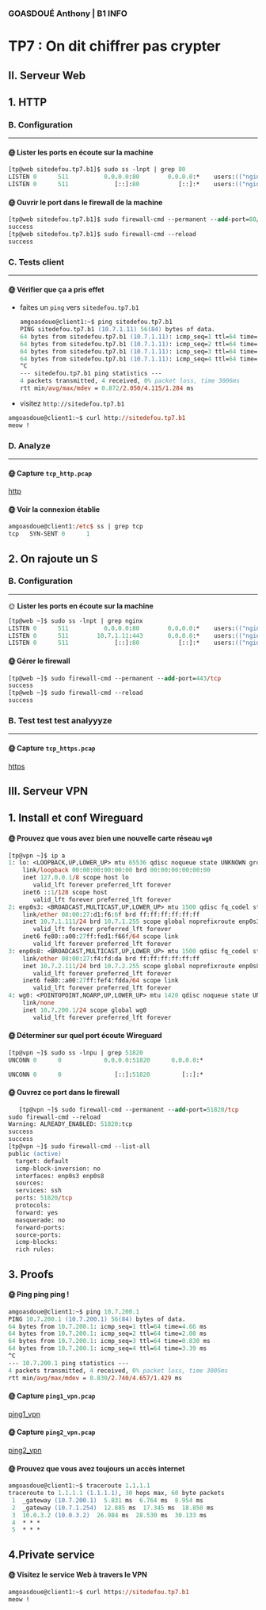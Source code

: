 ### GOASDOUÉ Anthony | B1 INFO

# TP7 : On dit chiffrer pas crypter

## II. Serveur Web

## 1. HTTP

### B. Configuration

---

#### 🌞 **Lister les ports en écoute sur la machine**

```ps
[tp@web sitedefou.tp7.b1]$ sudo ss -lnpt | grep 80
LISTEN 0      511          0.0.0.0:80        0.0.0.0:*    users:(("nginx",pid=11610,fd=6),("nginx",pid=11609,fd=6))
LISTEN 0      511             [::]:80           [::]:*    users:(("nginx",pid=11610,fd=7),("nginx",pid=11609,fd=7))
```

#### 🌞 **Ouvrir le port dans le firewall de la machine**

```ps
[tp@web sitedefou.tp7.b1]$ sudo firewall-cmd --permanent --add-port=80/tcp
success
[tp@web sitedefou.tp7.b1]$ sudo firewall-cmd --reload
success
```

### C. Tests client

---

#### 🌞 **Vérifier que ça a pris effet**

* faites un `ping` vers `sitedefou.tp7.b1`
  ```ps
  amgoasdoue@client1:~$ ping sitedefou.tp7.b1
  PING sitedefou.tp7.b1 (10.7.1.11) 56(84) bytes of data.
  64 bytes from sitedefou.tp7.b1 (10.7.1.11): icmp_seq=1 ttl=64 time=4.12 ms
  64 bytes from sitedefou.tp7.b1 (10.7.1.11): icmp_seq=2 ttl=64 time=1.08 ms
  64 bytes from sitedefou.tp7.b1 (10.7.1.11): icmp_seq=3 ttl=64 time=2.14 ms
  64 bytes from sitedefou.tp7.b1 (10.7.1.11): icmp_seq=4 ttl=64 time=0.872 ms
  ^C
  --- sitedefou.tp7.b1 ping statistics ---
  4 packets transmitted, 4 received, 0% packet loss, time 3006ms
  rtt min/avg/max/mdev = 0.872/2.050/4.115/1.284 ms
  ```
* visitez `http://sitedefou.tp7.b1`

```ps
amgoasdoue@client1:~$ curl http://sitedefou.tp7.b1
meow !
```

### D. Analyze

---

#### 🌞 **Capture `tcp_http.pcap`**

[http](.\tcp_http.pcap)

#### 🌞 **Voir la connexion établie**

```ps
amgoasdoue@client1:/etc$ ss | grep tcp
tcp   SYN-SENT 0      1                                                  10.7.1.101:53238           1.1.1.1:domain
```

## 2. On rajoute un S

### B. Configuration

---

🌞 **Lister les ports en écoute sur la machine**

```ps
[tp@web ~]$ sudo ss -lnpt | grep nginx
LISTEN 0      511          0.0.0.0:80        0.0.0.0:*    users:(("nginx",pid=1460,fd=7),("nginx",pid=1459,fd=7))
LISTEN 0      511        10.7.1.11:443       0.0.0.0:*    users:(("nginx",pid=1460,fd=6),("nginx",pid=1459,fd=6))
LISTEN 0      511             [::]:80           [::]:*    users:(("nginx",pid=1460,fd=8),("nginx",pid=1459,fd=8))
```

#### 🌞 **Gérer le firewall**

```ps
[tp@web ~]$ sudo firewall-cmd --permanent --add-port=443/tcp
success
[tp@web ~]$ sudo firewall-cmd --reload
success
```

### B. Test test test analyyyze

---

#### 🌞 **Capture `tcp_https.pcap`**

[https](.\tcp_https.pcap)

## III. Serveur VPN

## 1. Install et conf Wireguard

#### 🌞 **Prouvez que vous avez bien une nouvelle carte réseau `wg0`**

```ps
[tp@vpn ~]$ ip a
1: lo: <LOOPBACK,UP,LOWER_UP> mtu 65536 qdisc noqueue state UNKNOWN group default qlen 1000
    link/loopback 00:00:00:00:00:00 brd 00:00:00:00:00:00
    inet 127.0.0.1/8 scope host lo
       valid_lft forever preferred_lft forever
    inet6 ::1/128 scope host
       valid_lft forever preferred_lft forever
2: enp0s3: <BROADCAST,MULTICAST,UP,LOWER_UP> mtu 1500 qdisc fq_codel state UP group default qlen 1000
    link/ether 08:00:27:d1:f6:6f brd ff:ff:ff:ff:ff:ff
    inet 10.7.1.111/24 brd 10.7.1.255 scope global noprefixroute enp0s3
       valid_lft forever preferred_lft forever
    inet6 fe80::a00:27ff:fed1:f66f/64 scope link
       valid_lft forever preferred_lft forever
3: enp0s8: <BROADCAST,MULTICAST,UP,LOWER_UP> mtu 1500 qdisc fq_codel state UP group default qlen 1000
    link/ether 08:00:27:f4:fd:da brd ff:ff:ff:ff:ff:ff
    inet 10.7.2.111/24 brd 10.7.2.255 scope global noprefixroute enp0s8
       valid_lft forever preferred_lft forever
    inet6 fe80::a00:27ff:fef4:fdda/64 scope link
       valid_lft forever preferred_lft forever
4: wg0: <POINTOPOINT,NOARP,UP,LOWER_UP> mtu 1420 qdisc noqueue state UNKNOWN group default qlen 1000
    link/none
    inet 10.7.200.1/24 scope global wg0
       valid_lft forever preferred_lft forever
```

#### 🌞 **Déterminer sur quel port écoute Wireguard**

```ps
[tp@vpn ~]$ sudo ss -lnpu | grep 51820
UNCONN 0      0            0.0.0.0:51820      0.0.0.0:*

UNCONN 0      0               [::]:51820         [::]:*
```

#### 🌞 **Ouvrez ce port dans le firewall**

```ps
   [tp@vpn ~]$ sudo firewall-cmd --permanent --add-port=51820/tcp
sudo firewall-cmd --reload
Warning: ALREADY_ENABLED: 51820:tcp
success
success
[tp@vpn ~]$ sudo firewall-cmd --list-all
public (active)
  target: default
  icmp-block-inversion: no
  interfaces: enp0s3 enp0s8
  sources:
  services: ssh
  ports: 51820/tcp
  protocols:
  forward: yes
  masquerade: no
  forward-ports:
  source-ports:
  icmp-blocks:
  rich rules:
```

## 3. Proofs

#### 🌞 **Ping ping ping !**

```ps
amgoasdoue@client1:~$ ping 10.7.200.1
PING 10.7.200.1 (10.7.200.1) 56(84) bytes of data.
64 bytes from 10.7.200.1: icmp_seq=1 ttl=64 time=4.66 ms
64 bytes from 10.7.200.1: icmp_seq=2 ttl=64 time=2.08 ms
64 bytes from 10.7.200.1: icmp_seq=3 ttl=64 time=0.830 ms
64 bytes from 10.7.200.1: icmp_seq=4 ttl=64 time=3.39 ms
^C
--- 10.7.200.1 ping statistics ---
4 packets transmitted, 4 received, 0% packet loss, time 3005ms
rtt min/avg/max/mdev = 0.830/2.740/4.657/1.429 ms
```

#### 🌞 **Capture `ping1_vpn.pcap`**

[ping1_vpn](.\ping1_vpn.pcap)

#### 🌞 **Capture `ping2_vpn.pcap`**

[ping2_vpn](.\ping2_vpn.pcap)

#### 🌞 **Prouvez que vous avez toujours un accès internet**

```ps
amgoasdoue@client1:~$ traceroute 1.1.1.1
traceroute to 1.1.1.1 (1.1.1.1), 30 hops max, 60 byte packets
 1  _gateway (10.7.200.1)  5.831 ms  6.764 ms  8.954 ms
 2  _gateway (10.7.1.254)  12.885 ms  17.345 ms  18.850 ms
 3  10.0.3.2 (10.0.3.2)  26.984 ms  28.530 ms  30.133 ms
 4  * * *
 5  * * *
```

## 4.Private service

#### 🌞 **Visitez le service Web à travers le VPN**

```ps
amgoasdoue@client1:~$ curl https://sitedefou.tp7.b1
meow !
```
